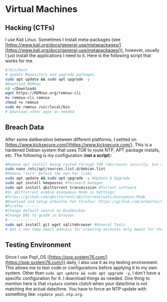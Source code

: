 # Virtual Machines

## Hacking (CTFs)

I use Kali Linux. Sometimes I install meta-packages (see [https://www.kali.org/docs/general-use/metapackages/](https://www.kali.org/docs/general-use/metapackages/)), however, usually I just install the applications I need to it. Here is the following script that works for me.

```bash
#/bin/bash
# Update Repository and upgrade packages
sudo apt update && sudo apt upgrade -y 
#Download REMnux
cd ~/Downloads
wget https://REMnux.org/remnux-cli
mv remnux-cli remnux
chmod +x remnux
sudo mv remnux /usr/local/bin
# Download other apps as needed
```

## Breach Data

After some deliberation between different platforms, I settled on [https://www.kicksecure.com/](https://www.kicksecure.com/). This is a hardened Debian system that uses TOR to route NTP, APT package installs, etc. The following is my configuration (**not a script**):

```bash
#Remove apt install being routed through TOR (decreases security, but makes download much faster))
sudo nano /etc/apt/sources.list.d/debian.list
#Remove "tor+" before the non-tor links
sudo apt update && sudo apt upgrade -y #Update & Upgrade
sudo apt install keepassxc #Password manager 
sudo apt install qbittorrent transmission #Torrent software
#In qbittorrent enable Anonymous Mode in Settings: 
#https://github.com/qbittorrent/qBittorrent/wiki/Anonymous-Mode
#Download and setup arkenfox for firefox: https://github.com/arkenfox/user.js/
#Firefox ------
#Change default search to DuckDuckGo
#Change DNS to quad9 in browser
#--------------
sudo apt install git wget sqlitebrowser #General Tools
# Get a new temp email address for creating accounts only meant for the VM
```

## Testing Environment

Since I use Pop!\_OS ([https://pop.system76.com/](https://pop.system76.com/)) daily, I also use it as my testing environment. This allows me to test code or configurations before applying it to my own system. Other than `sudo apt update && sudo apt upgrade -y`, I don't have a specific configuration for it. I download things as needed. One thing to mention here is that `ntpdate` comes clutch when your date/time is not matching the actual date/time. You have to force an NTP update with something like: `ntpdate pool.ntp.org`.
